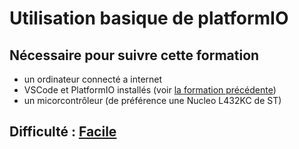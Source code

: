 # Utilisation basique de platformIO

## Nécessaire pour suivre cette formation 

- un ordinateur connecté a internet
- VSCode et PlatformIO installés (voir [la formation précédente](../Presentation_Installation/))
- un micorcontrôleur (de préférence une Nucleo L432KC de ST)

## Difficulté : [**Facile**](https://matias.ma/nsfw)
